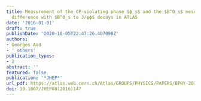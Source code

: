 ```yaml
---
title: Measurement of the CP-violating phase $ϕ_s$ and the $B^0_s$ meson decay width
  difference with $B^0_s to J/ψϕ$ decays in ATLAS
date: '2016-01-01'
draft: true
publishDate: '2020-10-05T22:47:26.407098Z'
authors:
- Georges Aad
- ' others'
publication_types:
- 2
abstract: ''
featured: false
publication: '*JHEP*'
url_pdf: https://atlas.web.cern.ch/Atlas/GROUPS/PHYSICS/PAPERS/BPHY-2014-03/
doi: 10.1007/JHEP08(2016)147
---
```


